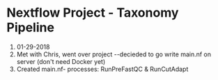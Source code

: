 # Nextflow Project - Taxonomy Pipeline

1. 01-29-2018
  1. Met with Chris, went over project --decieded to go write main.nf on server (don't need Docker yet)
  1. Created main.nf- processes: RunPreFastQC & RunCutAdapt
  

  
